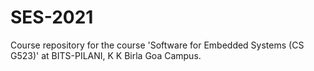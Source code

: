 # SES-2021

Course repository for the course 'Software for Embedded Systems (CS G523)' at BITS-PILANI, K K Birla Goa Campus.
